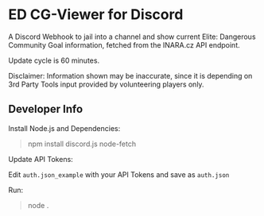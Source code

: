 ED CG-Viewer for Discord
=
A Discord Webhook to jail into a channel and show current Elite: Dangerous Community Goal information, fetched from the INARA.cz API endpoint.

Update cycle is 60 minutes.

Disclaimer: Information shown may be inaccurate, since it is depending on 3rd Party Tools input provided by volunteering players only.



Developer Info
-
Install Node.js and Dependencies:
> npm install discord.js node-fetch

Update API Tokens:

Edit `auth.json_example` with your API Tokens and save as `auth.json`

Run:
> node .